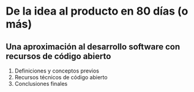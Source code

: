 # De la idea al producto en 80 días (o más)

## Una aproximación al desarrollo software con recursos de código abierto

1. Definiciones y conceptos previos
2. Recursos técnicos de código abierto
3. Conclusiones finales